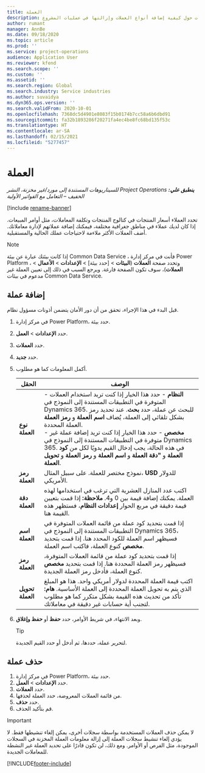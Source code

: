 ```yaml
---
title: ‏‏العملة
description: يقدم هذا الموضوع معلومات حول كيفية إضافة أنواع العملات وإزالتها في عمليات المشروع.
author: rumant
manager: AnnBe
ms.date: 09/18/2020
ms.topic: article
ms.prod: ''
ms.service: project-operations
audience: Application User
ms.reviewer: kfend
ms.search.scope: ''
ms.custom: ''
ms.assetid: ''
ms.search.region: Global
ms.search.industry: Service industries
ms.author: suvaidya
ms.dyn365.ops.version: ''
ms.search.validFrom: 2020-10-01
ms.openlocfilehash: 7368dc5d4901e8083f15b0174b7cc58a6b6dbd91
ms.sourcegitcommit: fa32b1893286f20271fa4ec4be8fc68bd135f53c
ms.translationtype: HT
ms.contentlocale: ar-SA
ms.lasthandoff: 02/15/2021
ms.locfileid: "5277457"
---
```

# <a name="currency"></a>‏‏العملة

_**ينطبق علي:** ‏‫Project Operations للسيناريوهات المستندة إلى مورد/غير مخزنة‬، ‏‫النشر الخفيف – التعامل مع الفواتير الأولية‬_

[!include [rename-banner](~/includes/cc-data-platform-banner.md)]

تحدد العملاء أسعار المنتجات في كتالوج المنتجات وتكلفة المعاملات، مثل أوامر المبيعات. إذا كان لديك عملاء في مناطق جغرافية مختلفة، فيمكنك إضافة عملاتهم لإدارة معاملاتك. أضف العملات الأكثر ملاءمة لاحتياجات عملك الحالية والمستقبلية.  

> [!NOTE]
> إذا كانت بيئتك عبارة عن بيئة Common Data Service ، فأنت في مركز إدارة Power Platform ، وتحدد صفحة **العملات** (**البيئات** > [حدد بيئة] > **الإعدادات** > **الأعمال** > **العملات**)، سوف تكون الصفحة فارغة. ويرجع السبب في ذلك إلى تعيين العملة غير مدعوم في بيئات Common Data Service.

## <a name="add-a-currency"></a>إضافة عملة  
قبل البدء في هذا الإجراء، تحقق من أن دور الأمان يتضمن أذونات مسؤول نظام. 

1. في مركز إدارة Power Platform، حدد بيئة. 
2. حدد **الإعدادات** > **العمل**.
3. حدد **العملات**.  
4. حدد **جديد**.  
5. أكمل المعلومات كما هو مطلوب.  


   |          الحقل          |                                                                                                                                                                                                                                                                                                                                                                            الوصف                                                                                                                                                                                                                                                                                                                                                                            |
   |-------------------------|-------------------------------------------------------------------------------------------------------------------------------------------------------------------------------------------------------------------------------------------------------------------------------------------------------------------------------------------------------------------------------------------------------------------------------------------------------------------------------------------------------------------------------------------------------------------------------------------------------------------------------------------------------------------------------------------------------------------------------------------------------------------|
   |    **نوع العملة**    | - **النظام** - حدد هذا الخيار إذا كنت تريد استخدام العملات المتوفرة في التطبيقات المستندة إلى النموذج في Dynamics 365. للبحث عن عملة، حدد **بحث**. عند تحديد رمز العملة، يُضاف **اسم العملة** و **رمز العملة‏‎** بشكل تلقائي إلى العملة المحددة.<br />- **مخصص** - حدد هذا الخيار إذا كنت تريد إضافة عملة غير متوفرة في التطبيقات المستندة إلى النموذج في Dynamics 365. في هذه الحالة، يجب إدخال القيم يدويًا لكل من **كود العملة** و **"دقة العملة** و **اسم العملة** و **رمز العملة** و **تحويل العملة**. |
   |    **رمز العملة**    |                                                                                                                                                                                                                                                                                                                                            نموذج مختصر للعملة. على سبيل المثال، **USD** للدولار الأمريكي.                                                                                                                                                                                                                                                                                                                                            |
   | **دقة العملة**  |                                                                                                                                                                                  اكتب عدد المنازل العشرية التي ترغب في استخدامها لهذه العملة.  يمكنك إضافة قيمة بين 0 و4. **ملاحظة:**  إذا قمت بتعيين قيمة دقيقة في مربع الحوار **إعدادات النظام**، فستظهر هذه القيمة هنا.                                                                                                                                                                                  |
   |    **اسم العملة**    |                                                                                                                                                                                                                                         إذا قمت بتحديد كود عملة من قائمة العملات المتوفرة في التطبيقات المستندة إلى النموذج في Dynamics 365، فسيظهر اسم العملة للكود المحدد هنا. إذا قمت بتحديد **مخصص** كنوع العملة، فاكتب اسم العملة.                                                                                                                                                                                                                                          |
   |   **رمز العملة**   |                                                                                                                                                                                                                                                                      إذا قمت بتحديد كود عملة من قائمة العملات المتوفرة، فسيظهر رمز العملة المحددة هنا. إذا قمت بتحديد **مخصص** كنوع العملة، فأدخل رمز العملة الجديدة.                                                                                                                                                                                                                                                                       |
   | **تحويل العملة** |                                                                                                                                                                                                                                     اكتب قيمة العملة المحددة لدولار أمريكي واحد. هذا هو المبلغ الذي يتم به تحويل العملة المحددة إلى العملة الأساسية. **هام:**  تأكد من تحديث هذه القيمة بشكل متكرر كما هو مطلوب لتجنب أية حسابات غير دقيقة في معاملاتك.                                                                                                                                                                                                                                      |


6. وبعد الانتهاء، في شريط الأوامر، حدد **حفظ** أو **حفظ وإغلاق**.  

   > [!TIP]
   >  لتحرير عملة، حددها، ثم أدخل أو حدد القيم الجديدة.  

## <a name="delete-a-currency"></a>حذف عملة  

1. في مركز إدارة Power Platform، حدد بيئة. 
2. حدد **الإعدادات** > **العمل**.
3. حدد **العملات**.  
4. من قائمة العملات المعروضة، حدد العملة لحذفها.  
5. حدد **حذف**.  
6. قم بتأكيد الحذف.  

> [!IMPORTANT]
>  لا يمكن حذف العملات المستخدمة بواسطة سجلات أخرى، يمكن إلغاء تنشيطها فقط. لا يؤدي إلغاء تنشيط سجلات العملة إلى إزالة معلومات العملة المخزنة في السجلات الموجودة، مثل الفرص أو الأوامر. ومع ذلك، لن تكون قادرًا على تحديد العملة غير النشطة للمعاملات الجديدة.  


[!INCLUDE[footer-include](../includes/footer-banner.md)]